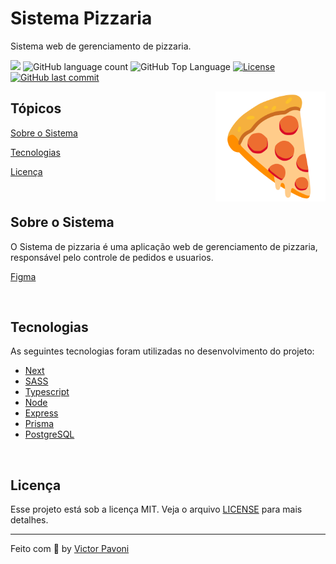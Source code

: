 # Sistema Pizzaria

<p>Sistema web de gerenciamento de pizzaria.</p>

<p>
  <img src="https://img.shields.io/badge/made%20by-VICTOR%20PAVONI-7159c1?style=flat-square">
  <img alt="GitHub language count" src="https://img.shields.io/github/languages/count/victorpavoni/pizzaria-system?color=7159c1&style=flat-square">
  <img alt="GitHub Top Language" src="https://img.shields.io/github/languages/top/victorpavoni/pizzaria-system?color=7159c1&style=flat-square">
  <a href="https://opensource.org/licenses/MIT">
    <img alt="License" src="https://img.shields.io/badge/license-MIT-7159c1?style=flat-square">
  </a>
  <a href="https://github.com/victorpavoni/pizzaria-system/commits/master">
    <img alt="GitHub last commit" src="https://img.shields.io/github/last-commit/victorpavoni/pizzaria-system?color=7159c1&style=flat-square">
  </a>
</p>

<img align="right" src="pizza.png?raw=true" width="35%">

## Tópicos 

[Sobre o Sistema](#sobre-o-sistema)

[Tecnologias](#tecnologias)

[Licença](#licença)

<br>

## Sobre o Sistema

O Sistema de pizzaria é uma aplicação web de gerenciamento de pizzaria, responsável pelo controle de pedidos e usuarios. 

[Figma](https://www.figma.com/file/yTPA50bLeQdJOCrg5sAOqU/Pizzaria-Sujeito?type=design&node-id=0-1&mode=design) 


<br>

## Tecnologias

As seguintes tecnologias foram utilizadas no desenvolvimento do projeto:

- [Next](https://nextjs.org/)
- [SASS](https://devdocs.io/sass/)
- [Typescript](https://devdocs.io/typescript/)
- [Node](https://nodejs.org/en/)
- [Express](https://expressjs.com/)
- [Prisma](https://mozilla.github.io/nunjucks/)
- [PostgreSQL](https://www.postgresql.org/)

<br>

## Licença

Esse projeto está sob a licença MIT. Veja o arquivo [LICENSE](/LICENSE) para mais detalhes.

---

Feito com :purple_heart: by [Victor Pavoni](https://github.com/victorpavoni)
